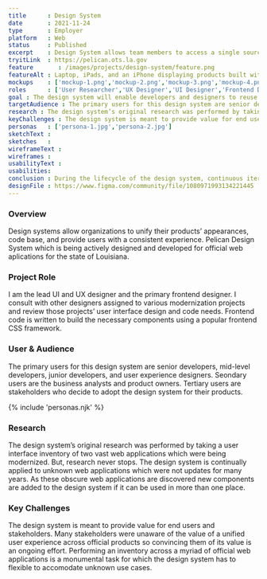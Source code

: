 ```yaml
---
title      : Design System
date       : 2021-11-24
type       : Employer
platform   : Web
status     : Published
excerpt    : Design System allows team members to access a single source of truth and quickly produce value.
tryitLink  : https://pelican.ots.la.gov
feature       : /images/projects/design-system/feature.png
featureAlt : Laptop, iPads, and an iPhone displaying products built with the design system.
mockups    : ['mockup-1.png','mockup-2.png','mockup-3.png','mockup-4.png']
roles      : ['User Researcher','UX Designer','UI Designer','Frontend Designer', 'Visual Designer']
goal : The design system will enable developers and designers to reuse proven user experience patterns within an ecosystem of organizations.
targetAudience : The primary users for this design system are senior developers, mid-level developers, junior developers, and user experience designers. Seondary users are the business analysts and product owners. Tertiary users are stakeholders who decide to adopt the design system for their products.
research : The design system’s original research was performed by taking a user interface inventory of two vast web applications which were being modernized. But, research never stops. The design system is continually applied to unknown web applications which were not updates for many years. As these obscure web applications are discovered new components are added to the design system if it can be used in more than one place.
keyChallenges : The design system is meant to provide value for end users and stakeholders. Many stakeholders were unaware of the value of a unified user experience across official products so convincing them of its value is an ongoing effort. Performing an inventory across a myriad of official web applications is a monumental task for which the design system has to flexible to accomodate unknown use cases.
personas   : ['persona-1.jpg','persona-2.jpg']
sketchText :
sketches   : 
wireframeText : 
wireframes : 
usabilityText : 
usabilities: 
conclusion : During the lifecycle of the design system, continuous iteration and maintenance will be paried with best practices and templates for common user flows.
designFile : https://www.figma.com/community/file/1080971993134221445
---
```


### Overview

Design systems allow organizations to unify their products’ appearances, code base, and provide users with a consistent experience. Pelican Design System which is being actively designed and developed for official web aplications for the state of Louisiana.

### Project Role

I am the lead UI and UX designer and the primary frontend designer. I consult with other designers assigned to various modernization projects and review those projects’ user interface design and code needs. Frontend code is written to build the necessary components using a popular frontend CSS framework.

### User & Audience

The primary users for this design system are senior developers, mid-level developers, junior developers, and user experience designers. Seondary users are the business analysts and product owners. Tertiary users are stakeholders who decide to adopt the design system for their products.

{% include 'personas.njk' %}

### Research

The design system’s original research was performed by taking a user interface inventory of two vast web applications which were being modernized. But, research never stops. The design system is continually applied to unknown web applications which were not updates for many years. As these obscure web applications are discovered new components are added to the design system if it can be used in more than one place.

### Key Challenges

The design system is meant to provide value for end users and stakeholders. Many stakeholders were unaware of the value of a unified user experience across official products so convincing them of its value is an ongoing effort. Performing an inventory across a myriad of official web applications is a monumental task for which the design system has to flexible to accomodate unknown use cases.
